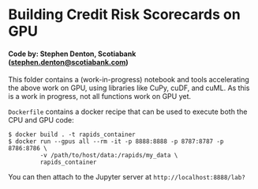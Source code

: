 # Building Credit Risk Scorecards on GPU

#### Code by: Stephen Denton, Scotiabank (stephen.denton@scotiabank.com)

This folder contains a (work-in-progress) notebook and tools accelerating the above work on GPU, using libraries like CuPy, cuDF, and cuML. As this is a work in progress, not all functions work on GPU yet.

`Dockerfile` contains a docker recipe that can be used to execute both the CPU and GPU code:

```
$ docker build . -t rapids_container
$ docker run --gpus all --rm -it -p 8888:8888 -p 8787:8787 -p 8786:8786 \
         -v /path/to/host/data:/rapids/my_data \
         rapids_container
```

You can then attach to the Jupyter server at `http://localhost:8888/lab?`







